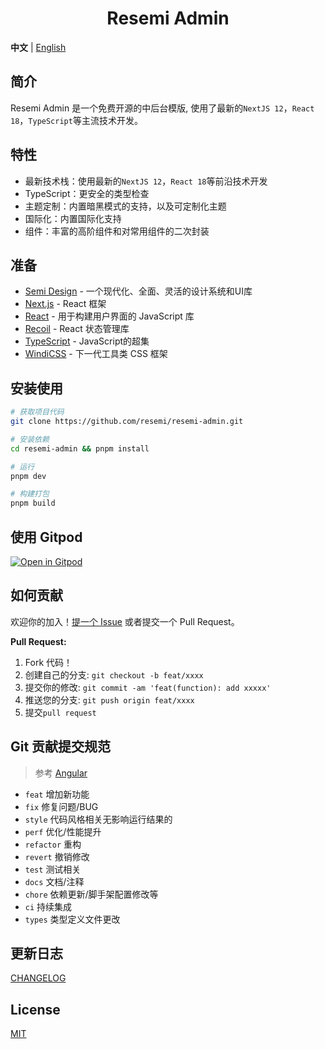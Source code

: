 <div align="center">

<h1>Resemi Admin</h1>

</div>

**中文** | [English](./README.md)

## 简介

Resemi Admin 是一个免费开源的中后台模版, 使用了最新的`NextJS 12`，`React 18`，`TypeScript`等主流技术开发。


## 特性
- 最新技术栈：使用最新的`NextJS 12`，`React 18`等前沿技术开发
- TypeScript：更安全的类型检查
- 主题定制：内置暗黑模式的支持，以及可定制化主题
- 国际化：内置国际化支持
- 组件：丰富的高阶组件和对常用组件的二次封装


## 准备
- [Semi Design](https://semi.design/) - 一个现代化、全面、灵活的设计系统和UI库
- [Next.js](https://nextjs.org/) - React 框架
- [React](https://reactjs.org/) - 用于构建用户界面的 JavaScript 库
- [Recoil](https://recoiljs.org/zh-hans/) - React 状态管理库
- [TypeScript](https://www.typescriptlang.org/) - JavaScript的超集
- [WindiCSS](https://cn.windicss.org/) - 下一代工具类 CSS 框架


## 安装使用

```bash
# 获取项目代码
git clone https://github.com/resemi/resemi-admin.git

# 安装依赖
cd resemi-admin && pnpm install

# 运行
pnpm dev

# 构建打包
pnpm build
```


## 使用 Gitpod

[![Open in Gitpod](https://gitpod.io/button/open-in-gitpod.svg)](https://gitpod.io/#https://github.com/resemi/resemi-admin)


## 如何贡献

欢迎你的加入！[提一个 Issue](https://github.com/resemi/resemi-admin/issues/new/choose) 或者提交一个 Pull Request。

**Pull Request:**

1. Fork 代码！
2. 创建自己的分支: `git checkout -b feat/xxxx`
3. 提交你的修改: `git commit -am 'feat(function): add xxxxx'`
4. 推送您的分支: `git push origin feat/xxxx`
5. 提交`pull request`


## Git 贡献提交规范

> 参考 [Angular](https://github.com/conventional-changelog/conventional-changelog/tree/master/packages/conventional-changelog-angular)

- `feat` 增加新功能
- `fix` 修复问题/BUG
- `style` 代码风格相关无影响运行结果的
- `perf` 优化/性能提升
- `refactor` 重构
- `revert` 撤销修改
- `test` 测试相关
- `docs` 文档/注释
- `chore` 依赖更新/脚手架配置修改等
- `ci` 持续集成
- `types` 类型定义文件更改


## 更新日志

[CHANGELOG](./CHANGELOG.md)


## License

[MIT](./LICENSE)